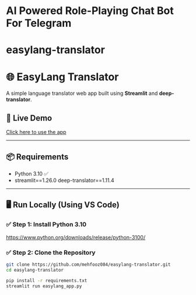 # AI Powered Role-Playing Chat Bot For Telegram

# easylang-translator
# 🌐 EasyLang Translator

A simple language translator web app built using **Streamlit** and **deep-translator**.

## 🚀 Live Demo
[Click here to use the app](https://easylang-translator-0812.streamlit.app/)

---

## 📦 Requirements

- Python 3.10 ✅
- streamlit==1.26.0
deep-translator==1.11.4


---

## 🖥️ Run Locally (Using VS Code)

### ✅ Step 1: Install Python 3.10
https://www.python.org/downloads/release/python-3100/

### ✅ Step 2: Clone the Repository

```bash
git clone https://github.com/mehfooz084/easylang-translator.git
cd easylang-translator

pip install -r requirements.txt
streamlit run easylang_app.py


